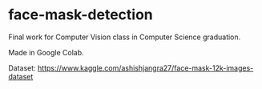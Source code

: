 # face-mask-detection

Final work for Computer Vision class in Computer Science graduation.

Made in Google Colab.

Dataset: https://www.kaggle.com/ashishjangra27/face-mask-12k-images-dataset
